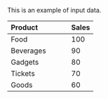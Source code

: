 This is an example of input data.

|   Product	 &nbsp; &nbsp; &nbsp; &nbsp; &nbsp; &nbsp; &nbsp;|  Sales 	|
|---	|---	|
| Food  	|  100 	|
|  Beverages 	|  90 	|
|  Gadgets 	|  80 	|
|  Tickets 	|  70 	|
|  Goods 	|  60 	|

